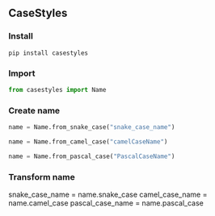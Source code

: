 ## CaseStyles

### Install
```
pip install casestyles
```

### Import
```python
from casestyles import Name
```

### Create name
```python
name = Name.from_snake_case("snake_case_name")
```

```python
name = Name.from_camel_case("camelCaseName")
```

```python
name = Name.from_pascal_case("PascalCaseName")
```

### Transform name
snake_case_name = name.snake_case
camel_case_name = name.camel_case
pascal_case_name = name.pascal_case
```